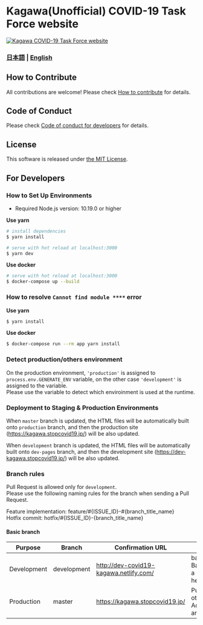 # Kagawa(Unofficial) COVID-19 Task Force website

[![Kagawa COVID-19 Task Force website](https://kagawa.stopcovid19.jp/ogp.png)](https://kagawa.stopcovid19.jp/)

### [日本語](./README.md) | [English](./README_EN.md)

## How to Contribute

All contributions are welcome!
Please check [How to contribute](./docs/en/CONTRIBUTING_EN.md) for details.

## Code of Conduct

Please check [Code of conduct for developers](./docs/en/CODE_OF_CONDUCT_EN.md) for details.

## License
This software is released under [the MIT License](./LICENSE.txt).

## For Developers

### How to Set Up Environments

- Required Node.js version: 10.19.0 or higher

**Use yarn**
```bash
# install dependencies
$ yarn install

# serve with hot reload at localhost:3000
$ yarn dev
```

**Use docker**
```bash
# serve with hot reload at localhost:3000
$ docker-compose up --build
```

### How to resolve `Cannot find module ****` error

**Use yarn**
```bash
$ yarn install
```

**Use docker**
```bash
$ docker-compose run --rm app yarn install
```

### Detect production/others environment

On the production environment, `'production'` is assigned to `process.env.GENERATE_ENV` variable, on the other case `'development'` is assigned to the variable.  
Please use the variable to detect which enviroinment is used at the runtime.

### Deployment to Staging & Production Environments

When `master` branch is updated, the HTML files will be automatically built onto `production` branch,
and then the production site (https://kagawa.stopcovid19.jp/) will be also updated.

When `development` branch is updated, the HTML files will be automatically built onto `dev-pages` branch,
and then the development site (https://dev-kagawa.stopcovid19.jp/) will be also updated.

### Branch rules

Pull Request is allowed only for `development`.  
Please use the following naming rules for the branch when sending a Pull Request.

Feature implementation: feature/#{ISSUE_ID}-#{branch_title_name}  
Hotfix commit: hotfix/#{ISSUE_ID}-{branch_title_name}

#### Basic branch
| Purpose | Branch | Confirmation URL | Remarks |
| ---- | -------- | ---- | ---- |
| Development | development | http://dev-covid19-kagawa.netlify.com/ | base branch. Basically send a Pull Request here |
| Production | master | https://kagawa.stopcovid19.jp/ | Pull Requests other than Administrators are prohibited |
